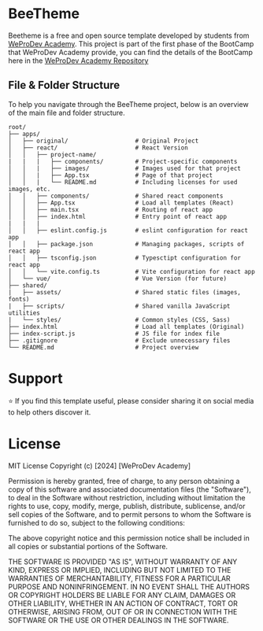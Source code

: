 # BeeTheme

Beetheme is a free and open source template developed by students from [WeProDev Academy](https://weprodev.com).
This project is part of the first phase of the BootCamp that WeProDev Academy provide, you can find the details of the BootCamp here in the [WeProDev Academy Repository](https://github.com/weprodev/Academy)

## File & Folder Structure

To help you navigate through the BeeTheme project, below is an overview of the main file and folder structure.

```shell
root/
├── apps/
│   ├── original/                   # Original Project
│   ├── react/                      # React Version
│   │   ├── project-name/
|   |   |   ├── components/         # Project-specific components
│   │   |   ├── images/             # Images used for that project
│   │   |   ├── App.tsx             # Page of that project
│   │   |   └── README.md           # Including licenses for used images, etc.
│   │   ├── components/             # Shared react components
│   │   ├── App.tsx                 # Load all templates (React)
│   │   ├── main.tsx                # Routing of react app
│   │   ├── index.html              # Entry point of react app
|   |   |
│   │   ├── eslint.config.js        # eslint configuration for react app
│   │   ├── package.json            # Managing packages, scripts of react app
│   │   ├── tsconfig.json           # Typesctipt configuration for react app
│   │   └── vite.config.ts          # Vite configuration for react app
│   └── vue/                        # Vue Version (for future)
├── shared/
|   ├── assets/                     # Shared static files (images, fonts)
|   ├── scripts/                    # Shared vanilla JavaScript utilities
|   └── styles/                     # Common styles (CSS, Sass)
├── index.html                      # Load all templates (Original)
├── index-script.js                 # JS file for index file
├── .gitignore                      # Exclude unnecessary files
└── README.md                       # Project overview
```

# Support

⭐ If you find this template useful, please consider sharing it on social media to help others discover it.

# License

MIT License
Copyright (c) [2024] [WeProDev Academy]

Permission is hereby granted, free of charge, to any person obtaining a copy
of this software and associated documentation files (the "Software"), to deal
in the Software without restriction, including without limitation the rights
to use, copy, modify, merge, publish, distribute, sublicense, and/or sell
copies of the Software, and to permit persons to whom the Software is
furnished to do so, subject to the following conditions:

The above copyright notice and this permission notice shall be included in all
copies or substantial portions of the Software.

THE SOFTWARE IS PROVIDED "AS IS", WITHOUT WARRANTY OF ANY KIND, EXPRESS OR
IMPLIED, INCLUDING BUT NOT LIMITED TO THE WARRANTIES OF MERCHANTABILITY,
FITNESS FOR A PARTICULAR PURPOSE AND NONINFRINGEMENT. IN NO EVENT SHALL THE
AUTHORS OR COPYRIGHT HOLDERS BE LIABLE FOR ANY CLAIM, DAMAGES OR OTHER
LIABILITY, WHETHER IN AN ACTION OF CONTRACT, TORT OR OTHERWISE, ARISING FROM,
OUT OF OR IN CONNECTION WITH THE SOFTWARE OR THE USE OR OTHER DEALINGS IN THE
SOFTWARE.

